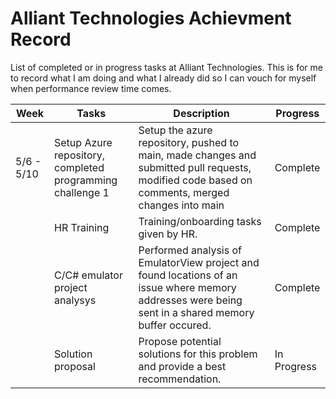 # Alliant Technologies Achievment Record
List of completed or in progress tasks at Alliant Technologies. This is for me to record what I am doing and what I already did so I can vouch for myself when performance review time comes.

| Week | Tasks | Description | Progress |
| -- | ---- | ---- | --- |
| 5/6 - 5/10 | Setup Azure repository, completed programming challenge 1 | Setup the azure repository, pushed to main, made changes and submitted pull requests, modified code based on comments, merged changes into main | Complete |
| | HR Training | Training/onboarding tasks given by HR. | Complete |
| | C/C# emulator project analysys | Performed analysis of EmulatorView project and found locations of an issue where memory addresses were being sent in a shared memory buffer occured. | Complete |
| | Solution proposal | Propose potential solutions for this problem and provide a best recommendation. | In Progress |
